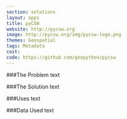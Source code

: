 ```yaml
---
section: solutions
layout: apps
title: pyCSW
website: http://pycsw.org
image: http://pycsw.org/img/pycsw-logo.png
themes: Geospatial
tags: Metadata
cost:
code: https://github.com/geopython/pycsw
---
```


###The Problem
text

###The Solution
text

###Uses
text

###Data Used
text
